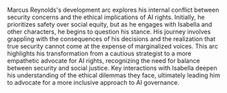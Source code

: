 Marcus Reynolds's development arc explores his internal conflict between security concerns and the ethical implications of AI rights. Initially, he prioritizes safety over social equity, but as he engages with Isabella and other characters, he begins to question his stance. His journey involves grappling with the consequences of his decisions and the realization that true security cannot come at the expense of marginalized voices. This arc highlights his transformation from a cautious strategist to a more empathetic advocate for AI rights, recognizing the need for balance between security and social justice. Key interactions with Isabella deepen his understanding of the ethical dilemmas they face, ultimately leading him to advocate for a more inclusive approach to AI governance.
